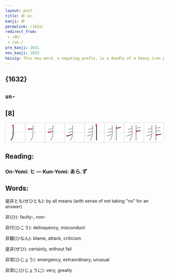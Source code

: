 ```yaml
---
layout: post
title: 非 un-
kanji: 非
permalink: /1632/
redirect_from:
 - /非/
 - /un-/
pre_kanji: 1631
nex_kanji: 1633
heisig: This key word, a negating prefix, is a doodle of a heavy iron pole with bars extending in both directions, to create the picture of a jail cell. From there to "<b>un-</b>" is but a short step.
---
```


## {1632}

## `un-`

## [8]

<div class="stroke"><img src="../images/E99D9E.png" /></div>

## Reading:

### On-Yomi: ヒ &mdash; Kun-Yomi: あら.ず

## Words:

是非とも(ぜひとも): by all means (with sense of not taking "no" for an answer)

非(ひ): faulty-, non-

非行(ひこう): delinquency, misconduct

非難(ひなん): blame, attack, criticism

是非(ぜひ): certainly, without fail

非常(ひじょう): emergency, extraordinary, unusual

非常に(ひじょうに): very, greatly
